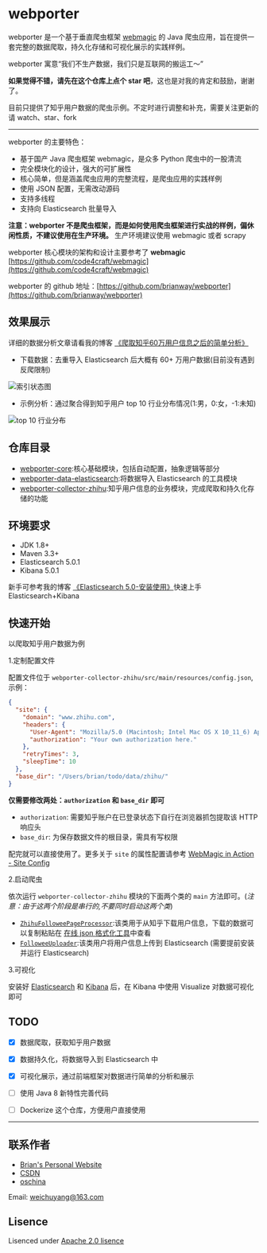 # webporter

webporter 是一个基于垂直爬虫框架 [webmagic](http://webmagic.io/) 的 Java 爬虫应用，旨在提供一套完整的数据爬取，持久化存储和可视化展示的实践样例。

webporter 寓意“我们不生产数据，我们只是互联网的搬运工～”

**如果觉得不错，请先在这个仓库上点个 star 吧**，这也是对我的肯定和鼓励，谢谢了。

目前只提供了知乎用户数据的爬虫示例。不定时进行调整和补充，需要关注更新的请 watch、star、fork

---

webporter 的主要特色：

- 基于国产 Java 爬虫框架 webmagic，是众多 Python 爬虫中的一股清流
- 完全模块化的设计，强大的可扩展性
- 核心简单，但是涵盖爬虫应用的完整流程，是爬虫应用的实践样例
- 使用 JSON 配置，无需改动源码
- 支持多线程
- 支持向 Elasticsearch 批量导入

**注意：webporter 不是爬虫框架，而是如何使用爬虫框架进行实战的样例，偏休闲性质，不建议使用在生产环境。** 生产环境建议使用 webmagic 或者 scrapy

webporter 核心模块的架构和设计主要参考了  **webmagic**
[https://github.com/code4craft/webmagic](https://github.com/code4craft/webmagic)

webporter 的 github 地址：[https://github.com/brianway/webporter](https://github.com/brianway/webporter)

## 效果展示

详细的数据分析文章请看我的博客 [《爬取知乎60万用户信息之后的简单分析》](http://brianway.github.io/2016/12/20/webporter-zhihu-user-analysis/)

- 下载数据：去重导入 Elasticsearch 后大概有 60+ 万用户数据(目前没有遇到反爬限制)

![索引状态图](http://7xph6d.com1.z0.glb.clouddn.com/webporter_%E7%9F%A5%E4%B9%8E-%E7%94%A8%E6%88%B7%E6%95%B0%E6%8D%AE%E5%9C%A8ES%E7%B4%A2%E5%BC%95%E7%8A%B6%E6%80%81.jpg)

- 示例分析：通过聚合得到知乎用户 top 10 行业分布情况(1:男，0:女，-1:未知)

![top 10 行业分布](http://7xph6d.com1.z0.glb.clouddn.com/webporter_%E7%9F%A5%E4%B9%8E-top10%E8%A1%8C%E4%B8%9A%E5%88%86%E5%B8%83.png)


## 仓库目录

- [webporter-core](/webporter-core):核心基础模块，包括自动配置，抽象逻辑等部分
- [webporter-data-elasticsearch](/webporter-data-elasticsearch):将数据导入 Elasticsearch 的工具模块
- [webporter-collector-zhihu](/webporter-collector-zhihu):知乎用户信息的业务模块，完成爬取和持久化存储的功能

## 环境要求

- JDK 1.8+
- Maven 3.3+
- Elasticsearch 5.0.1
- Kibana 5.0.1

新手可参考我的博客 [《Elasticsearch 5.0-安装使用》](http://brianway.github.io/2016/12/13/elasticsearch-installation/)快速上手 Elasticsearch+Kibana

## 快速开始

以爬取知乎用户数据为例

1.定制配置文件

配置文件位于 `webporter-collector-zhihu/src/main/resources/config.json`, 示例：

```json
{
  "site": {
    "domain": "www.zhihu.com",
    "headers": {
      "User-Agent": "Mozilla/5.0 (Macintosh; Intel Mac OS X 10_11_6) AppleWebKit/537.36 (KHTML, like Gecko) Chrome/53.0.2785.143 Safari/537.36",
      "authorization": "Your own authorization here."
    },
    "retryTimes": 3,
    "sleepTime": 10
  },
  "base_dir": "/Users/brian/todo/data/zhihu/"
}
```

**仅需要修改两处：`authorization` 和 `base_dir` 即可**

- `authorization`: 需要知乎账户在已登录状态下自行在浏览器抓包提取该 HTTP 响应头
- `base_dir`: 为保存数据文件的根目录，需具有写权限

配完就可以直接使用了。更多关于 `site` 的属性配置请参考 [WebMagic in Action - Site Config](http://webmagic.io/docs/zh/posts/ch4-basic-page-processor/spider-config.html)

2.启动爬虫

依次运行 `webporter-collector-zhihu` 模块的下面两个类的 `main` 方法即可。(*注意：由于这两个阶段是串行的,不要同时启动这两个类*)

- [`ZhihuFolloweePageProcessor`](/webporter-collector-zhihu/src/main/java/com/brianway/webporter/collector/zhihu/download/ZhihuFolloweePageProcessor.java):该类用于从知乎下载用户信息，下载的数据可以复制粘贴在 [在线 json 格式化工具](http://tool.oschina.net/codeformat/json)中查看
- [`FolloweeUploader`](/webporter-collector-zhihu/src/main/java/com/brianway/webporter/collector/zhihu/upload/FolloweeUploader.java):该类用户将用户信息上传到 Elasticsearch (需要提前安装并运行 Elasticsearch)


3.可视化

安装好 [Elasticsearch](https://www.elastic.co/guide/en/elasticsearch/reference/5.0/index.html) 和 [Kibana](https://www.elastic.co/guide/en/kibana/5.0/index.html) 后，在 Kibana 中使用 Visualize 对数据可视化即可


## TODO

* [x] 数据爬取，获取知乎用户数据
* [x] 数据持久化，将数据导入到 Elasticsearch 中
* [x] 可视化展示，通过前端框架对数据进行简单的分析和展示
* [ ] 使用 Java 8 新特性完善代码
* [ ] Dockerize 这个仓库，方便用户直接使用


-----

## 联系作者

- [Brian's Personal Website](http://brianway.github.io/)
- [CSDN](http://blog.csdn.net/h3243212/)
- [oschina](http://my.oschina.net/brianway)


Email: weichuyang@163.com



## Lisence

Lisenced under [Apache 2.0 lisence](http://opensource.org/licenses/Apache-2.0)
